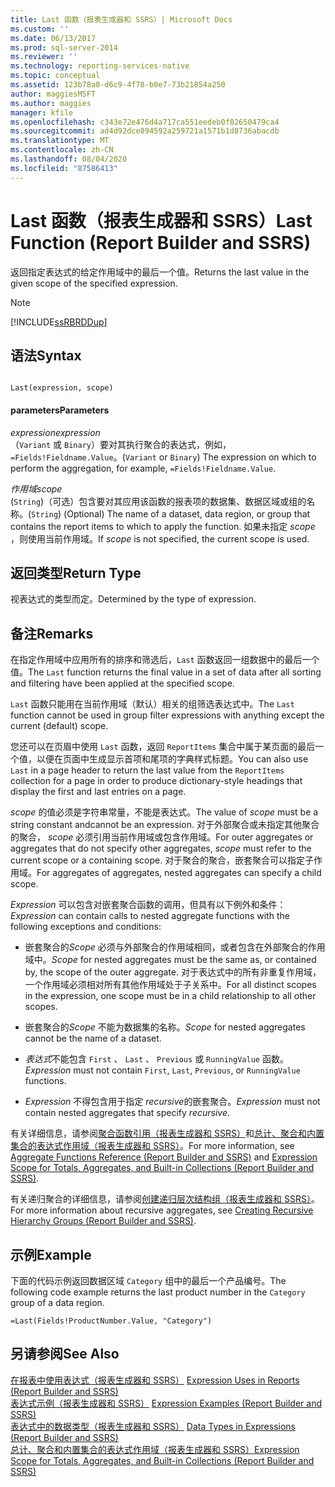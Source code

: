 ```yaml
---
title: Last 函数（报表生成器和 SSRS）| Microsoft Docs
ms.custom: ''
ms.date: 06/13/2017
ms.prod: sql-server-2014
ms.reviewer: ''
ms.technology: reporting-services-native
ms.topic: conceptual
ms.assetid: 123b78a0-d6c9-4f78-b0e7-73b21854a250
author: maggiesMSFT
ms.author: maggies
manager: kfile
ms.openlocfilehash: c343e72e476d4a717ca551eedeb0f02650479ca4
ms.sourcegitcommit: ad4d92dce894592a259721a1571b1d8736abacdb
ms.translationtype: MT
ms.contentlocale: zh-CN
ms.lasthandoff: 08/04/2020
ms.locfileid: "87586413"
---
```

# <a name="last-function-report-builder-and-ssrs"></a><span data-ttu-id="c8060-102">Last 函数（报表生成器和 SSRS）</span><span class="sxs-lookup"><span data-stu-id="c8060-102">Last Function (Report Builder and SSRS)</span></span>
  <span data-ttu-id="c8060-103">返回指定表达式的给定作用域中的最后一个值。</span><span class="sxs-lookup"><span data-stu-id="c8060-103">Returns the last value in the given scope of the specified expression.</span></span>  
  
> [!NOTE]  
>  [!INCLUDE[ssRBRDDup](../../includes/ssrbrddup-md.md)]  
  
## <a name="syntax"></a><span data-ttu-id="c8060-104">语法</span><span class="sxs-lookup"><span data-stu-id="c8060-104">Syntax</span></span>  
  
```  
  
Last(expression, scope)  
```  
  
#### <a name="parameters"></a><span data-ttu-id="c8060-105">parameters</span><span class="sxs-lookup"><span data-stu-id="c8060-105">Parameters</span></span>  
 <span data-ttu-id="c8060-106">*expression*</span><span class="sxs-lookup"><span data-stu-id="c8060-106">*expression*</span></span>  
 <span data-ttu-id="c8060-107">（`Variant` 或 `Binary`）要对其执行聚合的表达式，例如，`=Fields!Fieldname.Value`。</span><span class="sxs-lookup"><span data-stu-id="c8060-107">(`Variant` or `Binary`) The expression on which to perform the aggregation, for example, `=Fields!Fieldname.Value`.</span></span>  
  
 <span data-ttu-id="c8060-108">*作用域*</span><span class="sxs-lookup"><span data-stu-id="c8060-108">*scope*</span></span>  
 <span data-ttu-id="c8060-109">(`String`)（可选）包含要对其应用该函数的报表项的数据集、数据区域或组的名称。</span><span class="sxs-lookup"><span data-stu-id="c8060-109">(`String`) (Optional) The name of a dataset, data region, or group that contains the report items to which to apply the function.</span></span> <span data-ttu-id="c8060-110">如果未指定 *scope* ，则使用当前作用域。</span><span class="sxs-lookup"><span data-stu-id="c8060-110">If *scope* is not specified, the current scope is used.</span></span>  
  
## <a name="return-type"></a><span data-ttu-id="c8060-111">返回类型</span><span class="sxs-lookup"><span data-stu-id="c8060-111">Return Type</span></span>  
 <span data-ttu-id="c8060-112">视表达式的类型而定。</span><span class="sxs-lookup"><span data-stu-id="c8060-112">Determined by the type of expression.</span></span>  
  
## <a name="remarks"></a><span data-ttu-id="c8060-113">备注</span><span class="sxs-lookup"><span data-stu-id="c8060-113">Remarks</span></span>  
 <span data-ttu-id="c8060-114">在指定作用域中应用所有的排序和筛选后，`Last` 函数返回一组数据中的最后一个值。</span><span class="sxs-lookup"><span data-stu-id="c8060-114">The `Last` function returns the final value in a set of data after all sorting and filtering have been applied at the specified scope.</span></span>  
  
 <span data-ttu-id="c8060-115">`Last` 函数只能用在当前作用域（默认）相关的组筛选表达式中。</span><span class="sxs-lookup"><span data-stu-id="c8060-115">The `Last` function cannot be used in group filter expressions with anything except the current (default) scope.</span></span>  
  
 <span data-ttu-id="c8060-116">您还可以在页眉中使用 `Last` 函数，返回 `ReportItems` 集合中属于某页面的最后一个值，以便在页面中生成显示首项和尾项的字典样式标题。</span><span class="sxs-lookup"><span data-stu-id="c8060-116">You can also use `Last` in a page header to return the last value from the `ReportItems` collection for a page in order to produce dictionary-style headings that display the first and last entries on a page.</span></span>  
  
 <span data-ttu-id="c8060-117">*scope* 的值必须是字符串常量，不能是表达式。</span><span class="sxs-lookup"><span data-stu-id="c8060-117">The value of *scope* must be a string constant andcannot be an expression.</span></span> <span data-ttu-id="c8060-118">对于外部聚合或未指定其他聚合的聚合， *scope* 必须引用当前作用域或包含作用域。</span><span class="sxs-lookup"><span data-stu-id="c8060-118">For outer aggregates or aggregates that do not specify other aggregates, *scope* must refer to the current scope or a containing scope.</span></span> <span data-ttu-id="c8060-119">对于聚合的聚合，嵌套聚合可以指定子作用域。</span><span class="sxs-lookup"><span data-stu-id="c8060-119">For aggregates of aggregates, nested aggregates can specify a child scope.</span></span>  
  
 <span data-ttu-id="c8060-120">*Expression* 可以包含对嵌套聚合函数的调用，但具有以下例外和条件：</span><span class="sxs-lookup"><span data-stu-id="c8060-120">*Expression* can contain calls to nested aggregate functions with the following exceptions and conditions:</span></span>  
  
-   <span data-ttu-id="c8060-121">嵌套聚合的*Scope* 必须与外部聚合的作用域相同，或者包含在外部聚合的作用域中。</span><span class="sxs-lookup"><span data-stu-id="c8060-121">*Scope* for nested aggregates must be the same as, or contained by, the scope of the outer aggregate.</span></span> <span data-ttu-id="c8060-122">对于表达式中的所有非重复作用域，一个作用域必须相对所有其他作用域处于子关系中。</span><span class="sxs-lookup"><span data-stu-id="c8060-122">For all distinct scopes in the expression, one scope must be in a child relationship to all other scopes.</span></span>  
  
-   <span data-ttu-id="c8060-123">嵌套聚合的*Scope* 不能为数据集的名称。</span><span class="sxs-lookup"><span data-stu-id="c8060-123">*Scope* for nested aggregates cannot be the name of a dataset.</span></span>  
  
-   <span data-ttu-id="c8060-124">*表达式*不能包含 `First` 、 `Last` 、 `Previous` 或 `RunningValue` 函数。</span><span class="sxs-lookup"><span data-stu-id="c8060-124">*Expression* must not contain `First`, `Last`, `Previous`, or `RunningValue` functions.</span></span>  
  
-   <span data-ttu-id="c8060-125">*Expression* 不得包含用于指定 *recursive*的嵌套聚合。</span><span class="sxs-lookup"><span data-stu-id="c8060-125">*Expression* must not contain nested aggregates that specify *recursive*.</span></span>  
  
 <span data-ttu-id="c8060-126">有关详细信息，请参阅[聚合函数引用（报表生成器和 SSRS）](report-builder-functions-aggregate-functions-reference.md)和[总计、聚合和内置集合的表达式作用域（报表生成器和 SSRS）](expression-scope-for-totals-aggregates-and-built-in-collections.md)。</span><span class="sxs-lookup"><span data-stu-id="c8060-126">For more information, see [Aggregate Functions Reference &#40;Report Builder and SSRS&#41;](report-builder-functions-aggregate-functions-reference.md) and [Expression Scope for Totals, Aggregates, and Built-in Collections &#40;Report Builder and SSRS&#41;](expression-scope-for-totals-aggregates-and-built-in-collections.md).</span></span>  
  
 <span data-ttu-id="c8060-127">有关递归聚合的详细信息，请参阅[创建递归层次结构组（报表生成器和 SSRS）](creating-recursive-hierarchy-groups-report-builder-and-ssrs.md)。</span><span class="sxs-lookup"><span data-stu-id="c8060-127">For more information about recursive aggregates, see [Creating Recursive Hierarchy Groups &#40;Report Builder and SSRS&#41;](creating-recursive-hierarchy-groups-report-builder-and-ssrs.md).</span></span>  
  
## <a name="example"></a><span data-ttu-id="c8060-128">示例</span><span class="sxs-lookup"><span data-stu-id="c8060-128">Example</span></span>  
 <span data-ttu-id="c8060-129">下面的代码示例返回数据区域 `Category` 组中的最后一个产品编号。</span><span class="sxs-lookup"><span data-stu-id="c8060-129">The following code example returns the last product number in the `Category` group of a data region.</span></span>  
  
```  
=Last(Fields!ProductNumber.Value, "Category")  
```  
  
## <a name="see-also"></a><span data-ttu-id="c8060-130">另请参阅</span><span class="sxs-lookup"><span data-stu-id="c8060-130">See Also</span></span>  
 <span data-ttu-id="c8060-131">[在报表中使用表达式（报表生成器和 SSRS）](expression-uses-in-reports-report-builder-and-ssrs.md) </span><span class="sxs-lookup"><span data-stu-id="c8060-131">[Expression Uses in Reports &#40;Report Builder and SSRS&#41;](expression-uses-in-reports-report-builder-and-ssrs.md) </span></span>  
 <span data-ttu-id="c8060-132">[表达式示例（报表生成器和 SSRS）](expression-examples-report-builder-and-ssrs.md) </span><span class="sxs-lookup"><span data-stu-id="c8060-132">[Expression Examples &#40;Report Builder and SSRS&#41;](expression-examples-report-builder-and-ssrs.md) </span></span>  
 <span data-ttu-id="c8060-133">[表达式中的数据类型（报表生成器和 SSRS）](expressions-report-builder-and-ssrs.md) </span><span class="sxs-lookup"><span data-stu-id="c8060-133">[Data Types in Expressions &#40;Report Builder and SSRS&#41;](expressions-report-builder-and-ssrs.md) </span></span>  
 [<span data-ttu-id="c8060-134">总计、聚合和内置集合的表达式作用域（报表生成器和 SSRS）</span><span class="sxs-lookup"><span data-stu-id="c8060-134">Expression Scope for Totals, Aggregates, and Built-in Collections &#40;Report Builder and SSRS&#41;</span></span>](expression-scope-for-totals-aggregates-and-built-in-collections.md)  
  
  
